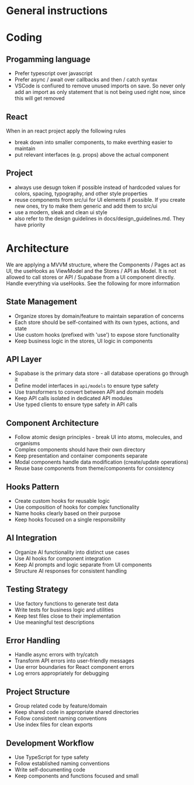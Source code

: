 # General instructions

# Coding
## Progamming language
- Prefer typescript over javascript
- Prefer async / await over callbacks and then / catch syntax
- VSCode is confiured to remove unused imports on save. So never only add an import as only statement that is not being used right now, since this will get removed

## React
When in an react project apply the following rules
- break down into smaller components, to make everthing easier to maintain
- put relevant interfaces (e.g. props) above the actual component

## Project
- always use desugn token if possible instead of hardcoded values for colors, spacing, typography, and other style properties
- reuse components from src/ui for UI elements if possible. If you create new ones, try to make them generic and add them to src/ui
- use a modern, sleak and clean ui style
- also refer to the design guidelines in docs/design_guidelines.md. They have priority

# Architecture

We are applying a MVVM structure, where the Components / Pages act as UI, the useHooks as ViewModel and the Stores / API 
as Model. It is not allowed to call stores or API / Supabase from a UI component directly. Handle everything via useHooks.
See the following for more information

## State Management
- Organize stores by domain/feature to maintain separation of concerns
- Each store should be self-contained with its own types, actions, and state
- Use custom hooks (prefixed with 'use') to expose store functionality
- Keep business logic in the stores, UI logic in components

## API Layer
- Supabase is the primary data store - all database operations go through it
- Define model interfaces in `api/models` to ensure type safety
- Use transformers to convert between API and domain models
- Keep API calls isolated in dedicated API modules
- Use typed clients to ensure type safety in API calls

## Component Architecture
- Follow atomic design principles - break UI into atoms, molecules, and organisms
- Complex components should have their own directory
- Keep presentation and container components separate
- Modal components handle data modification (create/update operations)
- Reuse base components from theme/components for consistency

## Hooks Pattern
- Create custom hooks for reusable logic
- Use composition of hooks for complex functionality
- Name hooks clearly based on their purpose
- Keep hooks focused on a single responsibility

## AI Integration
- Organize AI functionality into distinct use cases
- Use AI hooks for component integration
- Keep AI prompts and logic separate from UI components
- Structure AI responses for consistent handling

## Testing Strategy
- Use factory functions to generate test data
- Write tests for business logic and utilities
- Keep test files close to their implementation
- Use meaningful test descriptions

## Error Handling
- Handle async errors with try/catch
- Transform API errors into user-friendly messages
- Use error boundaries for React component errors
- Log errors appropriately for debugging

## Project Structure
- Group related code by feature/domain
- Keep shared code in appropriate shared directories
- Follow consistent naming conventions
- Use index files for clean exports

## Development Workflow
- Use TypeScript for type safety
- Follow established naming conventions
- Write self-documenting code
- Keep components and functions focused and small
